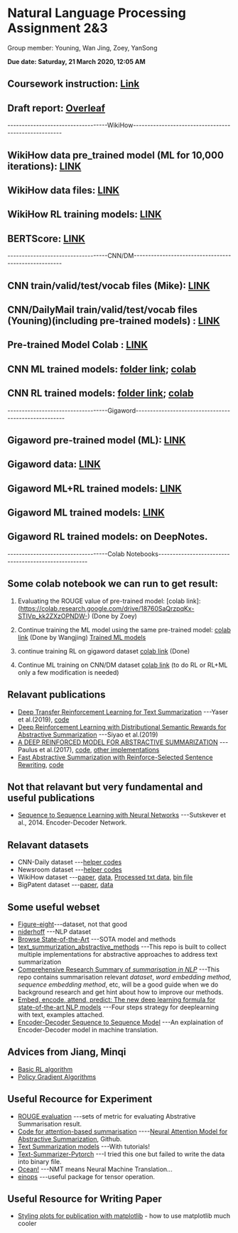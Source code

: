 # Natural Language Processing Assignment 2&3

Group member: Youning, Wan Jing, Zoey, YanSong

**Due date: Saturday, 21 March 2020, 12:05 AM**

## Coursework instruction: [Link](https://docs.google.com/document/d/1WTKNrYTr-7ckw62WAqy21-9udEMIpll4bWM5lmgpHZI/edit)

## Draft report: [Overleaf](https://www.overleaf.com/project/5e4eed8fc806ef0001bfac1a)

-----------------------------------WikiHow-----------------------------------------------------

## WikiHow data pre_trained model (ML for 10,000 iterations): [LINK](https://drive.google.com/drive/folders/1Yg5z4ixRVj-AZK2F7qXULb6YzsS_OTjj?usp=sharing)

## WikiHow data files: [LINK](https://drive.google.com/drive/folders/1oaYyf3NPYYbrnJCRXt6OAb4ngAX8UsTZ?usp=sharing)

## WikiHow RL training models:  [LINK](https://drive.google.com/drive/folders/1gPPBGrYQkGd06kcCkJ-TdCtilFPPPkGv?usp=sharing)

## BERTScore: [LINK](https://github.com/Tiiiger/bert_score/blob/master/example/Demo.ipynb)

-----------------------------------CNN/DM-----------------------------------------------------

## CNN train/valid/test/vocab files (Mike):  [LINK](https://drive.google.com/drive/folders/1lElh4nhI0jgoOH-vfZU4sI2_weIflCTR?usp=sharing)

## CNN/DailyMail train/valid/test/vocab files (Youning)(including pre-trained models) : [LINK](https://drive.google.com/drive/folders/14ToLlQlZs_Sl47bG_E07bGzkn3CdTwO7?usp=sharing) 

## Pre-trained Model Colab : [LINK](https://colab.research.google.com/drive/1cwoFYT-IsxfUlCZwXG2W6Neizk_ZyY4V)

## CNN ML trained models: [folder link](https://drive.google.com/drive/folders/155ldJSInimq06Xo7cdhkfCeSI8QNypem?usp=sharing); [colab](https://colab.research.google.com/drive/1v0k5jJP2rPWDBkzuCCvmavMhPuvk51Ny)

## CNN RL trained models: [folder link](https://drive.google.com/drive/folders/1j1GKlRhX3VtkKEnKINtM3IpU3QkIFk_3?usp=sharing); [colab](https://colab.research.google.com/drive/1AYe8HlFm0QCyImV_Pew9Adz2Zs_QErly)

-----------------------------------Gigaword-----------------------------------------------------

## Gigaword pre-trained model (ML): [LINK](https://drive.google.com/file/d/1tEiDx77a9Tf6AA8vYHC6t2tIF966Uj2f/view?usp=sharing)
## Gigaword data: [LINK](https://drive.google.com/open?id=1se96ql8HQx1Sg1EiJ66NchqH2BWm3vEM)
## Gigaword ML+RL trained models: [LINK](https://drive.google.com/drive/folders/16u6iaVKmSg636V1VlVHIAxiy0b17svDb?usp=sharing)
## Gigaword ML trained models: [LINK](https://drive.google.com/open?id=1HFqaVSc56CFwAk7S9AT9yv29bzlZNrVA)
## Gigaword RL trained models: on DeepNotes.


-----------------------------------Colab Notebooks-----------------------------------------------------

## Some colab notebook we can run to get result:
1.  Evaluating the ROUGE value of pre-trained model: [colab link]:(https://colab.research.google.com/drive/18760SaQrzpqKx-STIVp_kk2ZXzOPNDW-)  (Done by Zoey)

2. Continue training the ML model using the same pre-trained model: [colab link](https://colab.research.google.com/drive/1fZ-tlDHAyU0tL3va5VNeXBp4A2d1t0d3)  (Done by Wangjing)    [Trained ML models](https://drive.google.com/open?id=1YhW8qKTnllwA_ND46-3vHtRxdChym8W9)

3. continue training RL on gigaword dataset [colab link](https://colab.research.google.com/drive/1X2Drxf1RKasp_G30qSSgM5iw0hPQmoKK)  (Done)

4.  Continue ML training on CNN/DM dataset [colab link](https://colab.research.google.com/drive/1T7yKZ4fYtI5s7OnZdUu5BWNaeQ__OdCH) (to do RL or RL+ML only a few modification is needed)




## Relavant publications 
* [Deep Transfer Reinforcement Learning for Text Summarization](https://arxiv.org/pdf/1810.06667.pdf) ---Yaser et al.(2019), [code](https://github.com/yaserkl/TransferRL)
* [Deep Reinforcement Learning with Distributional Semantic Rewards for Abstractive Summarization](https://www.aclweb.org/anthology/D19-1623.pdf) ---Siyao et al.(2019)
* [A DEEP REINFORCED MODEL FOR ABSTRACTIVE SUMMARIZATION](https://arxiv.org/pdf/1705.04304.pdf) ---Paulus et al.(2017), [code](https://github.com/oceanypt/A-DEEP-REINFORCED-MODEL-FOR-ABSTRACTIVE-SUMMARIZATION), [other implementations](https://paperswithcode.com/paper/a-deep-reinforced-model-for-abstractive)
* [Fast Abstractive Summarization with Reinforce-Selected Sentence Rewriting](https://arxiv.org/pdf/1805.11080.pdf), [code](https://github.com/ChenRocks/fast_abs_rl)

## Not that relavant but very fundamental and useful publications
* [Sequence to Sequence Learning with Neural Networks](https://papers.nips.cc/paper/5346-sequence-to-sequence-learning-with-neural-networks.pdf) ---Sutskever et al., 2014.  Encoder-Decoder Network.

## Relavant datasets
* CNN-Daily dataset ---[helper codes](https://github.com/yaserkl/TransferRL/tree/master/src/helper)
* Newsroom dataset ---[helper codes](https://github.com/yaserkl/TransferRL/tree/master/src/helper)
* WikiHow dataset ---[paper](https://arxiv.org/pdf/1810.09305.pdf), [data](https://github.com/mahnazkoupaee/WikiHow-Dataset), [Processed txt data](https://drive.google.com/drive/folders/1_8s_A0OC5153gktx6dSbzLh02QJtI9LS?usp=sharing), [bin file](https://drive.google.com/drive/folders/1oaYyf3NPYYbrnJCRXt6OAb4ngAX8UsTZ?usp=sharing)
* BigPatent dataset ---[paper](https://arxiv.org/pdf/1906.03741.pdf), [data](https://evasharma.github.io/bigpatent/)

## Some useful webset

* [Figure-eight](https://www.figure-eight.com/data-for-everyone/)---dataset, not that good
* [niderhoff](https://github.com/niderhoff/nlp-datasets) ---NLP dataset
* [Browse State-of-the-Art](https://paperswithcode.com/sota) ---SOTA model and methods
* [text_summurization_abstractive_methods](https://github.com/theamrzaki/text_summurization_abstractive_methods) ---This repo is built to collect multiple implementations for abstractive approaches to address text summarization
* [Comprehensive Research Summary of *summarisation in NLP*](https://github.com/mathsyouth/awesome-text-summarization) ---This repo contains summarisation relevant *dataset*, *word embedding method*, *sequence embedding method*, etc, will be a good guide when we do background research and get hint about how to improve our methods. 
* [Embed, encode, attend, predict: The new deep learning formula for state-of-the-art NLP models](https://explosion.ai/blog/deep-learning-formula-nlp) ---Four steps strategy for deeplearning with text, examples attached.
* [Encoder-Decoder Sequence to Sequence Model](https://towardsdatascience.com/understanding-encoder-decoder-sequence-to-sequence-model-679e04af4346) ---An explaination of Encoder-Decoder model in machine translation.


## Advices from Jiang, Minqi

* [Basic RL algorithm](https://eur01.safelinks.protection.outlook.com/?url=https%3A%2F%2Fspinningup.openai.com%2Fen%2Flatest%2Fspinningup%2Frl_intro2.html&data=02%7C01%7C%7Ca9283f0035d84c5f253408d7b5809c2c%7C1faf88fea9984c5b93c9210a11d9a5c2%7C0%7C0%7C637177436287831455&sdata=rejITU1AhX1g9WGSruzZq%2FicFEu3nBINpy6Xy9nnIX8%3D&reserved=0)
* [Policy Gradient Algorithms](https://lilianweng.github.io/lil-log/2018/04/08/policy-gradient-algorithms.html)

## Useful Recource for Experiment

* [ROUGE evaluation](https://rxnlp.com/how-rouge-works-for-evaluation-of-summarization-tasks/#.Xk54bRP7RQI) ---sets of metric for evaluating Abstrative Summarisation result.
* [Code for attention-based summarisation](https://github.com/facebookarchive/NAMAS) ----[Neural Attention Model for Abstractive Summarization](https://arxiv.org/pdf/1509.00685.pdf), Github.
* [Text Summarization models](https://github.com/theamrzaki/text_summurization_abstractive_methods) ---With tutorials!
* [Text-Summarizer-Pytorch](https://github.com/rohithreddy024/Text-Summarizer-Pytorch) ---I tried this one but failed to write the data into binary file.
* [Ocean!](https://github.com/oceanypt/A-DEEP-REINFORCED-MODEL-FOR-ABSTRACTIVE-SUMMARIZATION) ---NMT means Neural Machine Translation...
* [einops](https://github.com/arogozhnikov/einops) ---useful package for tensor operation.

## Useful Resource for Writing Paper

* [Styling plots for publication with matplotlib](https://jonchar.net/notebooks/matplotlib-styling/) - how to use matplotlib much cooler



